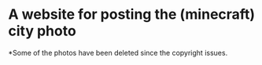 # A website for posting the (minecraft) city photo

*Some of the photos have been deleted since the copyright issues.

